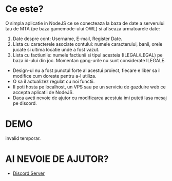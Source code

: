 
# Ce este?
O simpla aplicatie in NodeJS ce se conecteaza la baza de date a serverului tau de MTA (pe baza gamemode-ului OWL) si afiseaza urmatoarele date:

1. Date despre cont: Username, E-mail, Register Date.
2. Lista cu caracterele asociate contului: numele caracterului, banii, orele jucate si ultima locatie unde a fost vazut.
3. Lista cu factiunile: numele factiunii si tipul acesteia (ILEGAL/LEGAL) pe baza id-ului din joc. Momentan gang-urile nu sunt considerate ILEGALE.

- Design-ul nu a fost punctul forte al acestui proiect, fiecare e liber sa il modifice cum doreste pentru a-l utiliza.
- O sa il actualizez regulat cu noi functii.
- Il poti hosta pe localhost, un VPS sau pe un serviciu de gazduire web ce accepta aplicatii de NodeJS.
- Daca aveti nevoie de ajutor cu modificarea acestuia imi puteti lasa mesaj pe discord.

# DEMO 
invalid temporar.

# AI NEVOIE DE AJUTOR?
- [Discord Server](https://discord.gg/eUSYYk7S7N)
